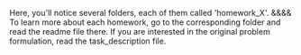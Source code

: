 Here, you'll notice several folders, each of them called 'homework_X'. &&&& To learn more about each homework, go to the corresponding folder and read the readme file there. If you are interested in the original problem formulation, read the task\_description file.
